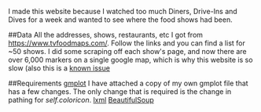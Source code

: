 I made this website because I watched too much Diners, Drive-Ins and Dives for a week and wanted to see where the food shows had been.

##Data
All the addresses, shows, restaurants, etc I got from https://www.tvfoodmaps.com/. Follow the links and you can find a list for ~50 shows.
I did some scraping off each show's page, and now there are over 6,000 markers on a single google map, which is why this website is so slow (also this is a [known issue](https://issuetracker.google.com/issues/35820227)

##Requirements
[gmplot](https://pypi.org/project/gmplot/)
I have attached a copy of my own gmplot file that has a few changes. The only change that is required is the change in pathing for *self.coloricon*.
[lxml](https://lxml.de/installation.html)
[BeautifulSoup](https://pypi.org/project/beautifulsoup4/)